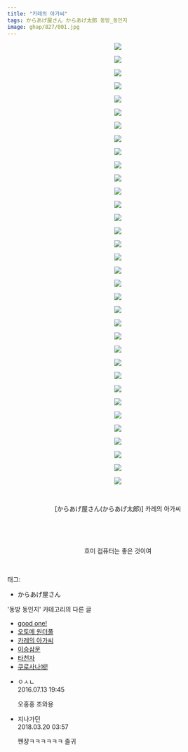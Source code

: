 ```yaml
---
title: "카레의 아가씨"
tags: からあげ屋さん からあげ太郎 동방_동인지
image: ghap/827/001.jpg
---
```

<div class="article">
<p style="text-align: center; clear: none; float: none;"><img src="{{ site.nasurl }}/ghap/827/001.jpg"/></p>
<p style="text-align: center; clear: none; float: none;"><img src="{{ site.nasurl }}/ghap/827/002.jpg"/></p>
<p style="text-align: center; clear: none; float: none;"><img src="{{ site.nasurl }}/ghap/827/003.jpg"/></p>
<p style="text-align: center; clear: none; float: none;"><img src="{{ site.nasurl }}/ghap/827/004.jpg"/></p>
<p style="text-align: center; clear: none; float: none;"><img src="{{ site.nasurl }}/ghap/827/005.jpg"/></p>
<p style="text-align: center; clear: none; float: none;"><img src="{{ site.nasurl }}/ghap/827/006.jpg"/></p>
<p style="text-align: center; clear: none; float: none;"><img src="{{ site.nasurl }}/ghap/827/007.jpg"/></p>
<p style="text-align: center; clear: none; float: none;"><img src="{{ site.nasurl }}/ghap/827/008.jpg"/></p>
<p style="text-align: center; clear: none; float: none;"><img src="{{ site.nasurl }}/ghap/827/009.jpg"/></p>
<p style="text-align: center; clear: none; float: none;"><img src="{{ site.nasurl }}/ghap/827/010.jpg"/></p>
<p style="text-align: center; clear: none; float: none;"><img src="{{ site.nasurl }}/ghap/827/011.jpg"/></p>
<p style="text-align: center; clear: none; float: none;"><img src="{{ site.nasurl }}/ghap/827/012.jpg"/></p>
<p style="text-align: center; clear: none; float: none;"><img src="{{ site.nasurl }}/ghap/827/013.jpg"/></p>
<p style="text-align: center; clear: none; float: none;"><img src="{{ site.nasurl }}/ghap/827/014.jpg"/></p>
<p style="text-align: center; clear: none; float: none;"><img src="{{ site.nasurl }}/ghap/827/015.jpg"/></p>
<p style="text-align: center; clear: none; float: none;"><img src="{{ site.nasurl }}/ghap/827/016.jpg"/></p>
<p style="text-align: center; clear: none; float: none;"><img src="{{ site.nasurl }}/ghap/827/017.jpg"/></p>
<p style="text-align: center; clear: none; float: none;"><img src="{{ site.nasurl }}/ghap/827/018.jpg"/></p>
<p style="text-align: center; clear: none; float: none;"><img src="{{ site.nasurl }}/ghap/827/019.jpg"/></p>
<p style="text-align: center; clear: none; float: none;"><img src="{{ site.nasurl }}/ghap/827/020.jpg"/></p>
<p style="text-align: center; clear: none; float: none;"><img src="{{ site.nasurl }}/ghap/827/021.jpg"/></p>
<p style="text-align: center; clear: none; float: none;"><img src="{{ site.nasurl }}/ghap/827/022.jpg"/></p>
<p style="text-align: center; clear: none; float: none;"><img src="{{ site.nasurl }}/ghap/827/023.jpg"/></p>
<p style="text-align: center; clear: none; float: none;"><img src="{{ site.nasurl }}/ghap/827/024.jpg"/></p>
<p style="text-align: center; clear: none; float: none;"><img src="{{ site.nasurl }}/ghap/827/025.jpg"/></p>
<p style="text-align: center; clear: none; float: none;"><img src="{{ site.nasurl }}/ghap/827/026.jpg"/></p>
<p style="text-align: center; clear: none; float: none;"><img src="{{ site.nasurl }}/ghap/827/027.jpg"/></p>
<p style="text-align: center; clear: none; float: none;"><img src="{{ site.nasurl }}/ghap/827/028.jpg"/></p>
<p style="text-align: center; clear: none; float: none;"><img src="{{ site.nasurl }}/ghap/827/029.jpg"/></p>
<p style="text-align: center; clear: none; float: none;"><img src="{{ site.nasurl }}/ghap/827/030.jpg"/></p>
<p style="text-align: center; clear: none; float: none;"><img src="{{ site.nasurl }}/ghap/827/031.jpg"/></p>
<p style="text-align: center; clear: none; float: none;"><img src="{{ site.nasurl }}/ghap/827/032.jpg"/></p>
<p style="text-align: center; clear: none; float: none;"><img src="{{ site.nasurl }}/ghap/827/033.jpg"/></p>
<p style="text-align: center; clear: none; float: none;"><img src="{{ site.nasurl }}/ghap/827/034.jpg"/></p>
<p style="text-align: center; clear: none; float: none;"><br/></p>
<p style="text-align: center; clear: none; float: none;">[からあげ屋さん(からあげ太郎)] 카레의 아가씨</p>
<p style="text-align: center; clear: none; float: none;"><br/></p>
<p style="text-align: center; clear: none; float: none;"><br/></p>
<p style="text-align: center; clear: none; float: none;">흐미 컴퓨터는 좋은 것이여</p>
<p><br/></p>
</div><div class="tagTrail">
<p>태그: </p>
<ul>
<li>からあげ屋さん</li>
</ul>
</div><div class="another">
<p>'동방 동인지' 카테고리의 다른 글</p>
<ul>
<li><a href="/2016-07-13-ghap_830">good one!</a></li>
<li><a href="/2016-07-13-ghap_829">오토메 원더풀</a></li>
<li><a href="/2016-07-13-ghap_827">카레의 아가씨</a></li>
<li><a href="/2016-07-13-ghap_826">이승삼문</a></li>
<li><a href="/2016-07-13-ghap_825">타천자</a></li>
<li><a href="/2016-07-11-ghap_823">쿠로사나에!</a></li>
</ul>
</div><div class="cb_module cb_fluid">
<div class="cb_wrt cb_profile">
<div class="comment">
<ul>
<li class="cb_thumb_off" id="comment14754950">
<div class="cb_comment_area">
<div class="cb_info_area">
<div class="cb_section">
<span class="cb_nick_name">ㅇㅅㄴ</span>
</div>
<div class="cb_section">
<span class="cb_date">2016.07.13 19:45 </span>
</div>
</div>
<div class="cb_dsc_comment">
<p class="cb_dsc">
											오홍홍 조와용
										</p>
</div>
</div></li>
<li class="cb_thumb_off" id="comment15222490">
<div class="cb_comment_area">
<div class="cb_info_area">
<div class="cb_section">
<span class="cb_nick_name">지나가던</span>
</div>
<div class="cb_section">
<span class="cb_date">2018.03.20 03:57 </span>
</div>
</div>
<div class="cb_dsc_comment">
<p class="cb_dsc">
											쩬쟝ㅋㅋㅋㅋㅋㅋ 졸귀
										</p>
</div>
</div></li>
</ul>
</div>
</div><!-- commentList close -->
</div>